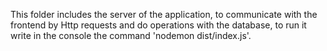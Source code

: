 This folder includes the server of the application, to communicate with the frontend by Http requests and do operations with the database,
to run it write in the console the command 'nodemon dist/index.js'.
